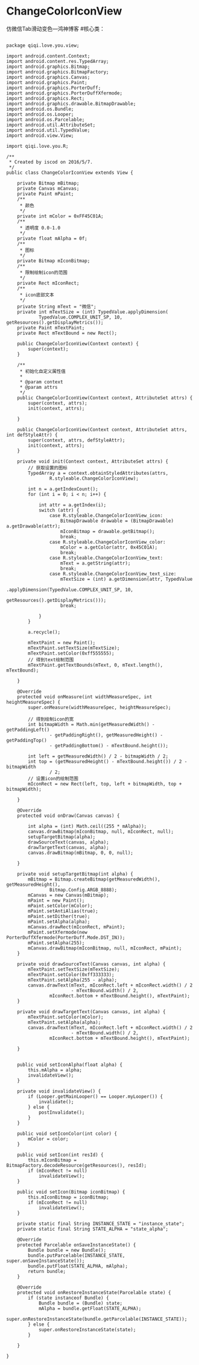 # ChangeColorIconView
仿微信Tab滑动变色—鸿神博客
#核心类：
<pre><code>
package qiqi.love.you.view;

import android.content.Context;
import android.content.res.TypedArray;
import android.graphics.Bitmap;
import android.graphics.BitmapFactory;
import android.graphics.Canvas;
import android.graphics.Paint;
import android.graphics.PorterDuff;
import android.graphics.PorterDuffXfermode;
import android.graphics.Rect;
import android.graphics.drawable.BitmapDrawable;
import android.os.Bundle;
import android.os.Looper;
import android.os.Parcelable;
import android.util.AttributeSet;
import android.util.TypedValue;
import android.view.View;

import qiqi.love.you.R;

/**
 * Created by iscod on 2016/5/7.
 */
public class ChangeColorIconView extends View {

    private Bitmap mBitmap;
    private Canvas mCanvas;
    private Paint mPaint;
    /**
     * 颜色
     */
    private int mColor = 0xFF45C01A;
    /**
     * 透明度 0.0-1.0
     */
    private float mAlpha = 0f;
    /**
     * 图标
     */
    private Bitmap mIconBitmap;
    /**
     * 限制绘制icon的范围
     */
    private Rect mIconRect;
    /**
     * icon底部文本
     */
    private String mText = "微信";
    private int mTextSize = (int) TypedValue.applyDimension(
            TypedValue.COMPLEX_UNIT_SP, 10, getResources().getDisplayMetrics());
    private Paint mTextPaint;
    private Rect mTextBound = new Rect();

    public ChangeColorIconView(Context context) {
        super(context);
    }

    /**
     * 初始化自定义属性值
     *
     * @param context
     * @param attrs
     */
    public ChangeColorIconView(Context context, AttributeSet attrs) {
        super(context, attrs);
        init(context, attrs);

    }

    public ChangeColorIconView(Context context, AttributeSet attrs, int defStyleAttr) {
        super(context, attrs, defStyleAttr);
        init(context, attrs);
    }

    private void init(Context context, AttributeSet attrs) {
        // 获取设置的图标
        TypedArray a = context.obtainStyledAttributes(attrs,
                R.styleable.ChangeColorIconView);

        int n = a.getIndexCount();
        for (int i = 0; i < n; i++) {

            int attr = a.getIndex(i);
            switch (attr) {
                case R.styleable.ChangeColorIconView_icon:
                    BitmapDrawable drawable = (BitmapDrawable) a.getDrawable(attr);
                    mIconBitmap = drawable.getBitmap();
                    break;
                case R.styleable.ChangeColorIconView_color:
                    mColor = a.getColor(attr, 0x45C01A);
                    break;
                case R.styleable.ChangeColorIconView_text:
                    mText = a.getString(attr);
                    break;
                case R.styleable.ChangeColorIconView_text_size:
                    mTextSize = (int) a.getDimension(attr, TypedValue
                            .applyDimension(TypedValue.COMPLEX_UNIT_SP, 10,
                                    getResources().getDisplayMetrics()));
                    break;

            }
        }

        a.recycle();

        mTextPaint = new Paint();
        mTextPaint.setTextSize(mTextSize);
        mTextPaint.setColor(0xff555555);
        // 得到text绘制范围
        mTextPaint.getTextBounds(mText, 0, mText.length(), mTextBound);

    }

    @Override
    protected void onMeasure(int widthMeasureSpec, int heightMeasureSpec) {
        super.onMeasure(widthMeasureSpec, heightMeasureSpec);

        // 得到绘制icon的宽
        int bitmapWidth = Math.min(getMeasuredWidth() - getPaddingLeft()
                - getPaddingRight(), getMeasuredHeight() - getPaddingTop()
                - getPaddingBottom() - mTextBound.height());

        int left = getMeasuredWidth() / 2 - bitmapWidth / 2;
        int top = (getMeasuredHeight() - mTextBound.height()) / 2 - bitmapWidth
                / 2;
        // 设置icon的绘制范围
        mIconRect = new Rect(left, top, left + bitmapWidth, top + bitmapWidth);

    }

    @Override
    protected void onDraw(Canvas canvas) {

        int alpha = (int) Math.ceil((255 * mAlpha));
        canvas.drawBitmap(mIconBitmap, null, mIconRect, null);
        setupTargetBitmap(alpha);
        drawSourceText(canvas, alpha);
        drawTargetText(canvas, alpha);
        canvas.drawBitmap(mBitmap, 0, 0, null);

    }

    private void setupTargetBitmap(int alpha) {
        mBitmap = Bitmap.createBitmap(getMeasuredWidth(), getMeasuredHeight(),
                Bitmap.Config.ARGB_8888);
        mCanvas = new Canvas(mBitmap);
        mPaint = new Paint();
        mPaint.setColor(mColor);
        mPaint.setAntiAlias(true);
        mPaint.setDither(true);
        mPaint.setAlpha(alpha);
        mCanvas.drawRect(mIconRect, mPaint);
        mPaint.setXfermode(new PorterDuffXfermode(PorterDuff.Mode.DST_IN));
        mPaint.setAlpha(255);
        mCanvas.drawBitmap(mIconBitmap, null, mIconRect, mPaint);
    }

    private void drawSourceText(Canvas canvas, int alpha) {
        mTextPaint.setTextSize(mTextSize);
        mTextPaint.setColor(0xff333333);
        mTextPaint.setAlpha(255 - alpha);
        canvas.drawText(mText, mIconRect.left + mIconRect.width() / 2
                        - mTextBound.width() / 2,
                mIconRect.bottom + mTextBound.height(), mTextPaint);
    }

    private void drawTargetText(Canvas canvas, int alpha) {
        mTextPaint.setColor(mColor);
        mTextPaint.setAlpha(alpha);
        canvas.drawText(mText, mIconRect.left + mIconRect.width() / 2
                        - mTextBound.width() / 2,
                mIconRect.bottom + mTextBound.height(), mTextPaint);

    }


    public void setIconAlpha(float alpha) {
        this.mAlpha = alpha;
        invalidateView();
    }

    private void invalidateView() {
        if (Looper.getMainLooper() == Looper.myLooper()) {
            invalidate();
        } else {
            postInvalidate();
        }
    }

    public void setIconColor(int color) {
        mColor = color;
    }

    public void setIcon(int resId) {
        this.mIconBitmap = BitmapFactory.decodeResource(getResources(), resId);
        if (mIconRect != null)
            invalidateView();
    }

    public void setIcon(Bitmap iconBitmap) {
        this.mIconBitmap = iconBitmap;
        if (mIconRect != null)
            invalidateView();
    }

    private static final String INSTANCE_STATE = "instance_state";
    private static final String STATE_ALPHA = "state_alpha";

    @Override
    protected Parcelable onSaveInstanceState() {
        Bundle bundle = new Bundle();
        bundle.putParcelable(INSTANCE_STATE, super.onSaveInstanceState());
        bundle.putFloat(STATE_ALPHA, mAlpha);
        return bundle;
    }

    @Override
    protected void onRestoreInstanceState(Parcelable state) {
        if (state instanceof Bundle) {
            Bundle bundle = (Bundle) state;
            mAlpha = bundle.getFloat(STATE_ALPHA);
            super.onRestoreInstanceState(bundle.getParcelable(INSTANCE_STATE));
        } else {
            super.onRestoreInstanceState(state);
        }

    }

}
</code></pre>
